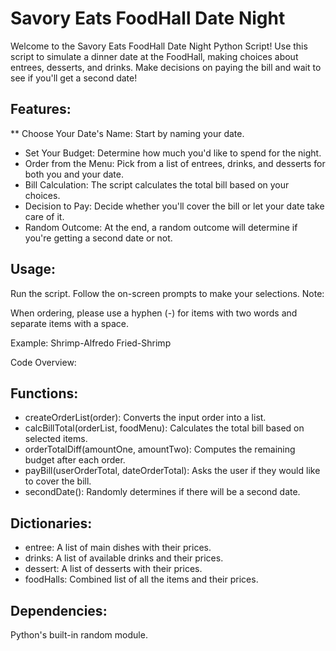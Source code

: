 # Savory Eats FoodHall Date Night

Welcome to the Savory Eats FoodHall Date Night Python Script! Use this script to simulate a dinner date at the FoodHall, making choices about entrees, desserts, and drinks. Make decisions on paying the bill and wait to see if you'll get a second date!

## Features:

** Choose Your Date's Name: Start by naming your date.
* Set Your Budget: Determine how much you'd like to spend for the night.
* Order from the Menu: Pick from a list of entrees, drinks, and desserts for both you and your date.
* Bill Calculation: The script calculates the total bill based on your choices.
* Decision to Pay: Decide whether you'll cover the bill or let your date take care of it.
* Random Outcome: At the end, a random outcome will determine if you're getting a second date or not.
  
## Usage:

Run the script.
Follow the on-screen prompts to make your selections.
Note:

When ordering, please use a hyphen (-) for items with two words and separate items with a space.

Example: Shrimp-Alfredo Fried-Shrimp

Code Overview:

## Functions:
* createOrderList(order): Converts the input order into a list.
* calcBillTotal(orderList, foodMenu): Calculates the total bill based on selected items.
* orderTotalDiff(amountOne, amountTwo): Computes the remaining budget after each order.
* payBill(userOrderTotal, dateOrderTotal): Asks the user if they would like to cover the bill.
* secondDate(): Randomly determines if there will be a second date.
## Dictionaries:
* entree: A list of main dishes with their prices.
* drinks: A list of available drinks and their prices.
* dessert: A list of desserts with their prices.
* foodHalls: Combined list of all the items and their prices.
## Dependencies:

Python's built-in random module.
